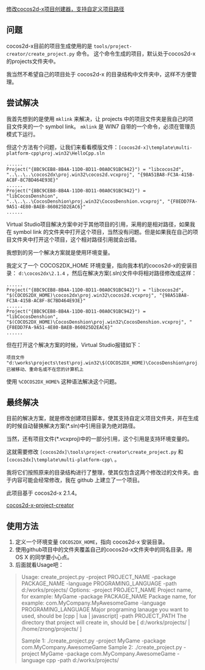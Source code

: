 [修改cocos2d-x项目创建器，支持自定义项目路径](http://zengrong.net/post/1925.htm)

## 问题

cocos2d-x目前的项目生成使用的是 `tools/project-creator/create_project.py` 命令。 这个命令生成的项目，默认处于cocos2d-x的projects文件夹中。

我当然不希望自己的项目处于 cocos2d-x 的目录结构中文件夹中，这样不方便管理。

## 尝试解决

我首先想到的是使用 `mklink` 来解决，让 projects 中的项目文件夹是我自己的项目文件夹的一个 symbol link。 `mklink` 是 WIN7 自带的一个命令，必须在管理员模式下运行。

但这个方法有个问题，让我们来看看模版文件：`[cocos2d-x]\template\multi-platform-cpp\proj.win32\HelloCpp.sln`

	......
	Project("{8BC9CEB8-8B4A-11D0-8D11-00A0C91BC942}") = "libcocos2d", "..\..\..\cocos2dx\proj.win32\cocos2d.vcxproj", "{98A51BA8-FC3A-415B-AC8F-8C7BD464E93E}"
	......
	Project("{8BC9CEB8-8B4A-11D0-8D11-00A0C91BC942}") = "libCocosDenshion", "..\..\..\CocosDenshion\proj.win32\CocosDenshion.vcxproj", "{F8EDD7FA-9A51-4E80-BAEB-860825D2EAC6}"
	......

Virtual Studio项目解决方案中对于其他项目的引用，采用的是相对路径，如果我在 symbol link 的文件夹中打开这个项目，当然没有问题。但是如果我在自己的项目文件夹中打开这个项目，这个相对路径引用就会出错。

我想到的另一个解决方案就是使用环境变量。

我定义了一个 COCOS2DX_HOME 环境变量，指向我本机的cocos2d-x的安装目录： `d:\cocos2dx\2.1.4` ，然后在解决方案(.sln)文件中将相对路径修改成这样：

	......
	Project("{8BC9CEB8-8B4A-11D0-8D11-00A0C91BC942}") = "libcocos2d", "$(COCOS2DX_HOME)\cocos2dx\proj.win32\cocos2d.vcxproj", "{98A51BA8-FC3A-415B-AC8F-8C7BD464E93E}"
	......
	Project("{8BC9CEB8-8B4A-11D0-8D11-00A0C91BC942}") = "libCocosDenshion", "$(COCOS2DX_HOME)\CocosDenshion\proj.win32\CocosDenshion.vcxproj", "{F8EDD7FA-9A51-4E80-BAEB-860825D2EAC6}"
	......

但在打开这个解决方案的时候，Virtual Studio报错如下：

	项目文件 "d:\works\projects\test\proj.win32\$(COCOS2DX_HOME)\CocosDenshion\proj.win32\CocosDenshion.vcxproj" 已被移动、重命名或不在您的计算机上

使用 `%COCOS2DX_HOME%` 这种语法解决这个问题。

## 最终解决

目前的解决方案，就是修改创建项目脚本，使其支持自定义项目文件夹，并在生成的时候自动替换解决方案(*.sln)中引用目录为绝对路径。

当然，还有项目文件(*.vcxproj)中的一部分引用，这个引用是支持环境变量的。

这就需要修改 `[cocos2dx]\tools\project-creator\create_project.py` 和  `[cocos2dx]\template\multi-platform-cpp\` 。

我将它们按照原来的目录结构进行了整理，使其仅包含这两个修改过的文件夹。由于内容可能会经常修改，我在 github 上建立了一个项目。

此项目基于 cocos2d-x 2.1.4。

[cocos2d-x-project-creator](https://github.com/zrong/cocos2d-x-project-creator)

## 使用方法

1. 定义一个环境变量 `COCOS2DX_HOME`，指向 cocos2d-x 安装目录。
2. 使用github项目中的文件夹覆盖自己的cocos2d-x文件夹中的同名目录。用 OS X 的同学要小心点。
3. 后面就看Usage吧：

>Usage: create_project.py -project PROJECT_NAME -package PACKAGE_NAME -language PROGRAMING_LANGUAGE -path d:/works/projects/
>Options:
>  -project   PROJECT_NAME          Project name, for example: MyGame
>  -package   PACKAGE_NAME          Package name, for example: com.MyCompany.MyAwesomeGame
>  -language  PROGRAMING_LANGUAGE   Major programing lanauge you want to used, should be [cpp | lua | javascript]
>  -path  PROJECT_PATH The directory that project will create in, should be [ d:/works/projects/ | /home/zrong/projects/ ]
>
>Sample 1: ./create_project.py -project MyGame -package com.MyCompany.AwesomeGame
>Sample 2: ./create_project.py -project MyGame -package com.MyCompany.AwesomeGame -language cpp -path d:/works/projects/
